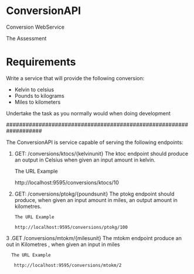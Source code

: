 # ConversionAPI
Conversion WebService

The Assessment

# Requirements

Write a service that will provide the following conversion:
* Kelvin to celsius
* Pounds to kilograms
* Miles to kilometers

Undertake the task as you normally would when doing development

###################################################################


The ConversionAPI is service capable of serving the following endpoints:


1. GET:  /conversions/ktocs/{kelvinunit}
      The ktoc endpoint should produce an output in Celsius when given an input amount in kelvin.
      
      The URL Example
     
     http://localhost:9595/conversions/ktocs/10
       
2. GET:   /conversions/ptokg/{poundsunit}
       The ptokg endpoint should produce, when given an input amount in miles, an output amount in kilometres.
       
       The URL Example
       
       http://localhost:9595/conversions/ptokg/100
       
3 .GET   /conversions/mtokm/{milesunit}
      The mtokm endpoint produce an out in Kilometres , when given an input in  miles
      
      The URL Example 
      
       http://localhost:9595/conversions/mtokm/2
